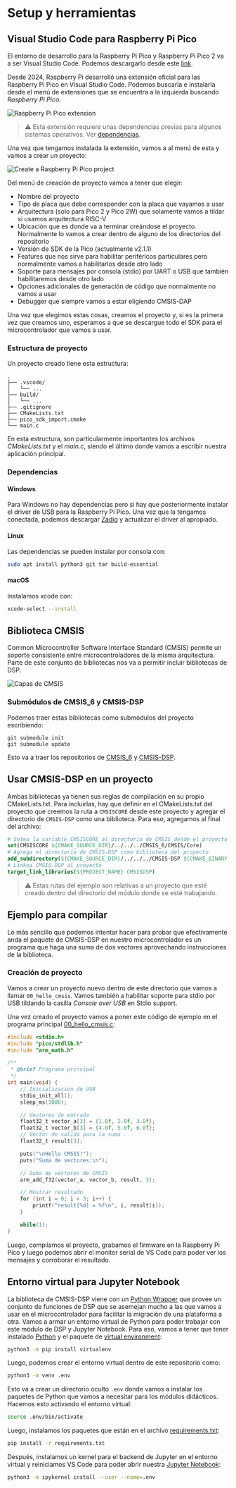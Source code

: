 # Setup y herramientas

## Visual Studio Code para Raspberry Pi Pico

El entorno de desarrollo para la Raspberry Pi Pico y  Raspberry Pi Pico 2 va a ser Visual Studio Code. Podemos descargarlo desde este [link](https://code.visualstudio.com/).

Desde 2024, Raspberry Pi desarrolló una extensión oficial para las Raspberry Pi Pico en Visual Studio Code. Podemos buscarla e instalarla desde el menú de extensiones que se encuentra a la izquierda buscando _Raspberry Pi Pico_.

![Raspberry Pi Pico extension](https://www.raspberrypi.com/app/uploads/2024/10/extension-1024x640.png)

> :warning: Esta extensión requiere unas dependencias previas para algunos sistemas operativos. Ver [dependencias](#dependencias).

Una vez que tengamos instalada la extensión, vamos a al menú de esta y vamos a crear un proyecto:

![Create a Raspberry Pi Pico project](https://www.raspberrypi.com/app/uploads/2024/10/create.png)

Del menú de creación de proyecto vamos a tener que elegir:

* Nombre del proyecto
* Tipo de placa que debe corresponder con la placa que vayamos a usar
* Arquitectura (solo para Pico 2 y Pico 2W) que solamente vamos a tildar si usamos arquitectura RISC-V
* Ubicación que es donde va a terminar creándose el proyecto. Normalmente lo vamos a crear dentro de alguno de los directorios del repositorio
* Versión de SDK de la Pico (actualmente v2.1.1)
* Features que nos sirve para habilitar periféricos particulares pero normalmente vamos a habilitarlos desde otro lado
* Soporte para mensajes por consola (stdio) por UART o USB que también habilitaremos desde otro lado
* Opciones adicionales de generación de código que normalmente no vamos a usar
* Debugger que siempre vamos a estar eligiendo CMSIS-DAP

Una vez que elegimos estas cosas, creamos el proyecto y, si es la primera vez que creamos uno, esperamos a que se descargue todo el SDK para el microcontrolador que vamos a usar.

### Estructura de proyecto

Un proyecto creado tiene esta estructura:

```
.
├── .vscode/
│   └── ...
├── build/ 
│   └── ...
├── .gitignore
├── CMakeLists.txt
├── pico_sdk_import.cmake
└── main.c
```

En esta estructura, son particularmente importantes los archivos _CMakeLists.txt_ y el _main.c_, siendo el último donde vamos a escribir nuestra aplicación principal.

### Dependencias

#### Windows

Para Windows no hay dependencias pero si hay que posteriormente instalar el driver de USB para la Raspberry Pi Pico. Una vez que la tengamos conectada, podemos descargar [Zadig](https://zadig.akeo.ie/) y actualizar el driver al apropiado.

#### Linux

Las dependencias se pueden instalar por consola con:

```bash
sudo apt install python3 git tar build-essential
```

#### macOS

Instalamos xcode con:

```bash
xcode-select --install
```

## Biblioteca CMSIS

Common Microcontroller Software Interface Standard (CMSIS) permite un soporte consistente entre microcontroladores de la misma arquitectura. Parte de este conjunto de bibliotecas nos va a permitir incluir bibliotecas de DSP.

![Capas de CMSIS](https://arm-software.github.io/CMSIS_6/latest/General/cmsis_components.png)

### Submódulos de CMSIS_6 y CMSIS-DSP

Podemos traer estas bibliotecas como submódulos del proyecto escribiendo:

```
git submodule init
git submodule update
```

Esto va a traer los repositorios de [CMSIS_6](https://github.com/ARM-software/CMSIS_6) y [CMSIS-DSP](https://github.com/ARM-software/CMSIS-DSP).

## Usar CMSIS-DSP en un proyecto

Ambas bibliotecas ya tienen sus reglas de compilación en su propio CMakeLists.txt. Para incluirlas, hay que definir en el CMakeLists.txt del proyecto que creemos la ruta a `CMSISCORE` desde este proyecto y agregar el directorio de `CMSIS-DSP` como una biblioteca. Para eso, agregamos al final del archivo:

```cmake
# Setea la variable CMSISCORE al directorio de CMSIS desde el proyecto
set(CMSISCORE ${CMAKE_SOURCE_DIR}/../../../CMSIS_6/CMSIS/Core)
# Agrega el directorio de CMSIS-DSP como biblioteca del proyecto
add_subdirectory(${CMAKE_SOURCE_DIR}/../../../CMSIS-DSP ${CMAKE_BINARY_DIR}/CMSIS-DSP)
# Linkea CMSIS-DSP al proyecto
target_link_libraries(${PROJECT_NAME} CMSISDSP)
```

> ⚠️ Estas rutas del ejemplo son relativas a un proyecto que esté creado dentro del directorio del módulo donde se esté trabajando. 

## Ejemplo para compilar

Lo más sencillo que podemos intentar hacer para probar que efectivamente anda el paquete de CMSIS-DSP en nuestro microcontrolador es un programa que haga una suma de dos vectores aprovechando instrucciones de la biblioteca.

### Creación de proyecto

Vamos a crear un proyecto nuevo dentro de este directorio que vamos a llamar `00_hello_cmsis`. Vamos también a habilitar soporte para stdio por USB tildando la casilla _Console over USB_ en Stdio support.

Una vez creado el proyecto vamos a poner este código de ejemplo en el programa principal [00_hello_cmsis.c](./00_hello_cmsis/00_hello_cmsis.c):

```c
#include <stdio.h>
#include "pico/stdlib.h"
#include "arm_math.h"

/**
 * @brief Programa principal
 */
int main(void) {
    // Inicialización de USB
    stdio_init_all();
    sleep_ms(1000);

    // Vectores de entrada
    float32_t vector_a[3] = {1.0f, 2.0f, 3.0f};
    float32_t vector_b[3] = {4.0f, 5.0f, 6.0f};
    // Vector de salida para la suma
    float32_t result[3];

    puts("\nHello CMSIS!");
    puts("Suma de vectores:\n");

    // Suma de vectores de CMSIS
    arm_add_f32(vector_a, vector_b, result, 3);

    // Mostrar resultado
    for (int i = 0; i < 3; i++) {
        printf("result[%d] = %f\n", i, result[i]);
    }

    while(1);
}
```

Luego, compilamos el proyecto, grabamos el firmware en la Raspberry Pi Pico y luego podemos abrir el monitor serial de VS Code para poder ver los mensajes y corroborar el resultado.

## Entorno virtual para Jupyter Notebook

La biblioteca de CMSIS-DSP viene con un [Python Wrapper](../../CMSIS-DSP/PythonWrapper_README.md) que provee un conjunto de funciones de DSP que se asemejan mucho a las que vamos a usar en el microcontrolador para facilitar la migración de una plataforma a otra. Vamos a armar un entorno virtual de Python para poder trabajar con este módulo de DSP y Jupyter Notebook. Para eso, vamos a tener que tener instalado [Python](https://www.python.org/) y el paquete de [virtual environment](https://pypi.org/project/virtualenv/):

```bash
python3 -m pip install virtualenv
```

Luego, podemos crear el entorno virtual dentro de este repositorio como:

```bash
python3 -m venv .env
```

Esto va a crear un directorio oculto `.env` donde vamos a instalar los paquetes de Python que vamos a necesitar para los módulos didácticos. Hacemos esto activando el entorno virtual:

```bash
source .env/bin/activate
```

Luego, instalamos los paquetes que están en el archivo [requirements.txt](../../requirements.txt):

```bash
pip install -r requirements.txt
```

Después, instalamos un kernel para el backend de Jupyter en el entorno virtual y reiniciamos VS Code para poder abrir nuestra [Jupyter Notebook](./desafios.ipynb):

```bash
python3 -m ipykernel install --user --name=.env
```
